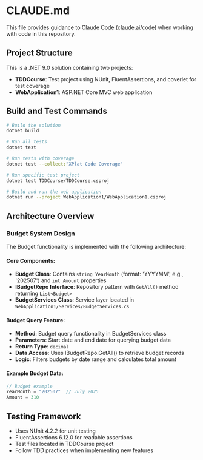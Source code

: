 # CLAUDE.md

This file provides guidance to Claude Code (claude.ai/code) when working with code in this repository.

## Project Structure

This is a .NET 9.0 solution containing two projects:
- **TDDCourse**: Test project using NUnit, FluentAssertions, and coverlet for test coverage
- **WebApplication1**: ASP.NET Core MVC web application

## Build and Test Commands

```bash
# Build the solution
dotnet build

# Run all tests
dotnet test

# Run tests with coverage
dotnet test --collect:"XPlat Code Coverage"

# Run specific test project
dotnet test TDDCourse/TDDCourse.csproj

# Build and run the web application
dotnet run --project WebApplication1/WebApplication1.csproj
```

## Architecture Overview

### Budget System Design

The Budget functionality is implemented with the following architecture:

#### Core Components:
- **Budget Class**: Contains `string YearMonth` (format: 'YYYYMM', e.g., '202507') and `int Amount` properties
- **IBudgetRepo Interface**: Repository pattern with `GetAll()` method returning `List<Budget>`
- **BudgetServices Class**: Service layer located in `WebApplication1/Services/BudgetServices.cs`

#### Budget Query Feature:
- **Method**: Budget query functionality in BudgetServices class
- **Parameters**: Start date and end date for querying budget data
- **Return Type**: `decimal` 
- **Data Access**: Uses IBudgetRepo.GetAll() to retrieve budget records
- **Logic**: Filters budgets by date range and calculates total amount

#### Example Budget Data:
```csharp
// Budget example
YearMonth = "202507"  // July 2025
Amount = 310
```

## Testing Framework

- Uses NUnit 4.2.2 for unit testing
- FluentAssertions 6.12.0 for readable assertions
- Test files located in TDDCourse project
- Follow TDD practices when implementing new features